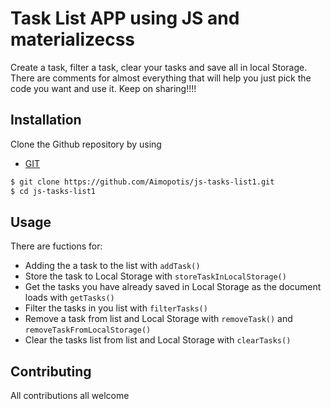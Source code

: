 # Task List APP using JS and materializecss 
Create a task, filter a task, clear your tasks and save all in local Storage. There are comments for almost everything that will help you just pick the code you want and use it. Keep on sharing!!!!

## Installation
Clone the Github repository by using 
* [GIT](https://git-scm.com/downloads)
```sh
$ git clone https://github.com/Aimopotis/js-tasks-list1.git
$ cd js-tasks-list1
```
## Usage
There are fuctions for: 

* Adding the a task to the list with `addTask()`
* Store the task to Local Storage with `storeTaskInLocalStorage()`
* Get the tasks you have already saved in Local Storage as the document loads with `getTasks()`
* Filter the tasks in you list with `filterTasks()`
* Remove a task from list and Local Storage with `removeTask()` and `removeTaskFromLocalStorage()`
* Clear the tasks list from list and Local Storage with `clearTasks()`

## Contributing
All contributions all welcome


